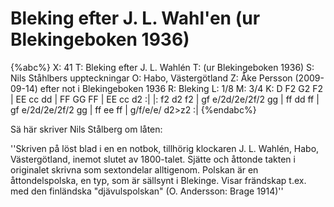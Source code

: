 # Bleking efter J. L. Wahl'en (ur Blekingeboken 1936)

{%abc%}
X: 41
T: Bleking efter J. L. Wahlén
T: (ur Blekingeboken 1936)
S: Nils Ståhlbers uppteckningar
O: Habo, Västergötland
Z: Åke Persson (2009-09-14) efter not i Blekingeboken 1936
R: Bleking
L: 1/8
M: 3/4
K: D
F2 G2 F2 | EE cc dd | FF GG FF | EE cc d2 :|
|: f2 d2 f2 | gf e/2d/2e/2f/2 gg | ff dd ff  | gf e/2d/2e/2f/2 gg | ff ee ff | g/f/e/e/ d2>z2 :|
{%endabc%}

Sä här skriver Nils Stålberg om låten:

''Skriven på löst blad i en en notbok, tillhörig klockaren J. L. Wahlén, Habo, Västergötland, inemot slutet av 1800-talet. Sjätte och åttonde takten i originalet skrivna som sextondelar alltigenom. Polskan är en åttondelspolska, en typ, som är sällsynt i Blekinge. Visar frändskap t.ex. med den finländska "djävulspolskan" (O. Andersson: Brage 1914)''
